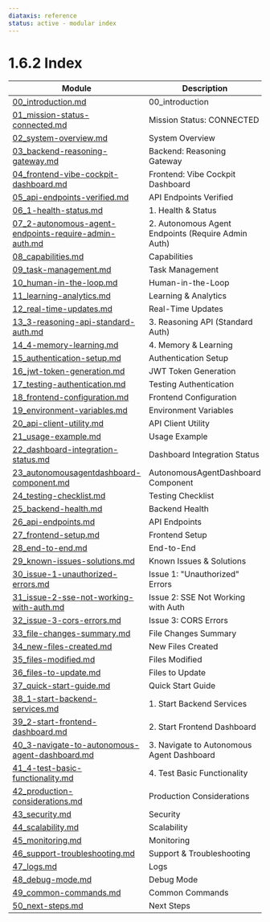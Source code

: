 ```yaml
---
diataxis: reference
status: active - modular index
---
```


# 1.6.2 Index

| Module | Description |
|--------|-------------|
| [00_introduction.md](00_introduction.md) | 00_introduction |
| [01_mission-status-connected.md](01_mission-status-connected.md) | Mission Status: CONNECTED |
| [02_system-overview.md](02_system-overview.md) | System Overview |
| [03_backend-reasoning-gateway.md](03_backend-reasoning-gateway.md) | Backend: Reasoning Gateway |
| [04_frontend-vibe-cockpit-dashboard.md](04_frontend-vibe-cockpit-dashboard.md) | Frontend: Vibe Cockpit Dashboard |
| [05_api-endpoints-verified.md](05_api-endpoints-verified.md) | API Endpoints Verified |
| [06_1-health-status.md](06_1-health-status.md) | 1. Health & Status |
| [07_2-autonomous-agent-endpoints-require-admin-auth.md](07_2-autonomous-agent-endpoints-require-admin-auth.md) | 2. Autonomous Agent Endpoints (Require Admin Auth) |
| [08_capabilities.md](08_capabilities.md) | Capabilities |
| [09_task-management.md](09_task-management.md) | Task Management |
| [10_human-in-the-loop.md](10_human-in-the-loop.md) | Human-in-the-Loop |
| [11_learning-analytics.md](11_learning-analytics.md) | Learning & Analytics |
| [12_real-time-updates.md](12_real-time-updates.md) | Real-Time Updates |
| [13_3-reasoning-api-standard-auth.md](13_3-reasoning-api-standard-auth.md) | 3. Reasoning API (Standard Auth) |
| [14_4-memory-learning.md](14_4-memory-learning.md) | 4. Memory & Learning |
| [15_authentication-setup.md](15_authentication-setup.md) | Authentication Setup |
| [16_jwt-token-generation.md](16_jwt-token-generation.md) | JWT Token Generation |
| [17_testing-authentication.md](17_testing-authentication.md) | Testing Authentication |
| [18_frontend-configuration.md](18_frontend-configuration.md) | Frontend Configuration |
| [19_environment-variables.md](19_environment-variables.md) | Environment Variables |
| [20_api-client-utility.md](20_api-client-utility.md) | API Client Utility |
| [21_usage-example.md](21_usage-example.md) | Usage Example |
| [22_dashboard-integration-status.md](22_dashboard-integration-status.md) | Dashboard Integration Status |
| [23_autonomousagentdashboard-component.md](23_autonomousagentdashboard-component.md) | AutonomousAgentDashboard Component |
| [24_testing-checklist.md](24_testing-checklist.md) | Testing Checklist |
| [25_backend-health.md](25_backend-health.md) | Backend Health |
| [26_api-endpoints.md](26_api-endpoints.md) | API Endpoints |
| [27_frontend-setup.md](27_frontend-setup.md) | Frontend Setup |
| [28_end-to-end.md](28_end-to-end.md) | End-to-End |
| [29_known-issues-solutions.md](29_known-issues-solutions.md) | Known Issues & Solutions |
| [30_issue-1-unauthorized-errors.md](30_issue-1-unauthorized-errors.md) | Issue 1: "Unauthorized" Errors |
| [31_issue-2-sse-not-working-with-auth.md](31_issue-2-sse-not-working-with-auth.md) | Issue 2: SSE Not Working with Auth |
| [32_issue-3-cors-errors.md](32_issue-3-cors-errors.md) | Issue 3: CORS Errors |
| [33_file-changes-summary.md](33_file-changes-summary.md) | File Changes Summary |
| [34_new-files-created.md](34_new-files-created.md) | New Files Created |
| [35_files-modified.md](35_files-modified.md) | Files Modified |
| [36_files-to-update.md](36_files-to-update.md) | Files to Update |
| [37_quick-start-guide.md](37_quick-start-guide.md) | Quick Start Guide |
| [38_1-start-backend-services.md](38_1-start-backend-services.md) | 1. Start Backend Services |
| [39_2-start-frontend-dashboard.md](39_2-start-frontend-dashboard.md) | 2. Start Frontend Dashboard |
| [40_3-navigate-to-autonomous-agent-dashboard.md](40_3-navigate-to-autonomous-agent-dashboard.md) | 3. Navigate to Autonomous Agent Dashboard |
| [41_4-test-basic-functionality.md](41_4-test-basic-functionality.md) | 4. Test Basic Functionality |
| [42_production-considerations.md](42_production-considerations.md) | Production Considerations |
| [43_security.md](43_security.md) | Security |
| [44_scalability.md](44_scalability.md) | Scalability |
| [45_monitoring.md](45_monitoring.md) | Monitoring |
| [46_support-troubleshooting.md](46_support-troubleshooting.md) | Support & Troubleshooting |
| [47_logs.md](47_logs.md) | Logs |
| [48_debug-mode.md](48_debug-mode.md) | Debug Mode |
| [49_common-commands.md](49_common-commands.md) | Common Commands |
| [50_next-steps.md](50_next-steps.md) | Next Steps |
